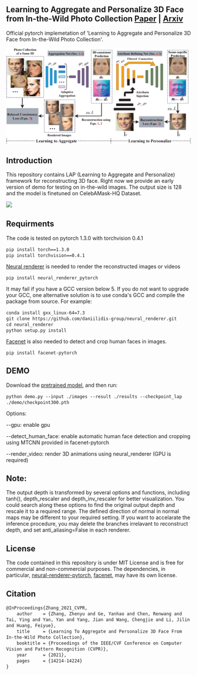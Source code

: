 
## Learning to Aggregate and Personalize 3D Face from In-the-Wild Photo Collection [Paper](https://openaccess.thecvf.com/content/CVPR2021/papers/Zhang_Learning_To_Aggregate_and_Personalize_3D_Face_From_In-the-Wild_Photo_CVPR_2021_paper.pdf) | [Arxiv](http://arxiv.org/abs/2106.07852)


Official pytorch implemetation of 'Learning to Aggregate and Personalize 3D Face from In-the-Wild Photo Collection'. 

<img src="./teaser.png" width="800">

## Introduction
This repository contains LAP (Learning to Aggregate and Personalize) framework for reconstructing 3D face. Right now we provide an early version of demo for testing on in-the-wild images. The output size is 128 and the model is finetuned on CelebAMask-HQ Dataset.

<img src="./results.png" width="800">

## Requirments
The code is tested on pytorch 1.3.0 with torchvision 0.4.1
```
pip install torch==1.3.0
pip install torchvision==0.4.1
```

[Neural renderer](https://github.com/daniilidis-group/neural_renderer.git) is needed to render the reconstructed images or videos
```
pip install neural_renderer_pytorch
```

It may fail if you have a GCC version below 5. If you do not want to upgrade your GCC, one alternative solution is to use conda's GCC and compile the package from source. For example:
```
conda install gxx_linux-64=7.3
git clone https://github.com/daniilidis-group/neural_renderer.git
cd neural_renderer
python setup.py install
```

[Facenet](https://github.com/timesler/facenet-pytorch) is also needed to detect and crop human faces in images.
```
pip install facenet-pytorch
```

## DEMO
Download the [pretrained model](https://drive.google.com/file/d/1-Lr9V7T3G5xn1WAfR0F5Mh_rKRgdVs88/view?usp=sharing), and then run:

```
python demo.py --input ./images --result ./results --checkpoint_lap ./demo/checkpoint300.pth
```

Options:

--gpu: enable gpu

--detect_human_face: enable automatic human face detection and cropping using MTCNN provided in facenet-pytorch

--render_video: render 3D animations using neural_renderer (GPU is required)

## Note:
The output depth is transformed by several options and functions, including tanh(), depth_rescaler and depth_inv_rescaler for better visualization. You could search along these options to find the original output depth and rescale it to a required range.
The defined direction of normal in normal maps may be different to your required setting.
If you want to accelarate the inference procedure, you may delete the branches irrelavant to reconstruct depth, and set anti_aliasing=False in each renderer.

## License
The code contained in this repository is under MIT License and is free for commercial and non-commercial purposes. The dependencies, in particular, [neural-renderer-pytorch](https://github.com/daniilidis-group/neural_renderer), [facenet](https://github.com/timesler/facenet-pytorch), may have its own license.


## Citation
```
@InProceedings{Zhang_2021_CVPR,
    author    = {Zhang, Zhenyu and Ge, Yanhao and Chen, Renwang and Tai, Ying and Yan, Yan and Yang, Jian and Wang, Chengjie and Li, Jilin and Huang, Feiyue},
    title     = {Learning To Aggregate and Personalize 3D Face From In-the-Wild Photo Collection},
    booktitle = {Proceedings of the IEEE/CVF Conference on Computer Vision and Pattern Recognition (CVPR)},
    year      = {2021},
    pages     = {14214-14224}
}
```